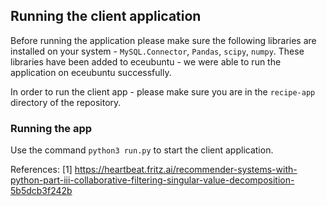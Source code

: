 ## Running the client application 

Before running the application please make sure the following libraries are installed on your system - `MySQL.Connector`, `Pandas`, `scipy`, `numpy`. These libraries have been added to eceubuntu - we were able to run the application on eceubuntu successfully.

In order to run the client app - please make sure you are in the `recipe-app` directory of the repository.

### Running the app
Use the command `python3 run.py` to start the client application.

References:
[1] https://heartbeat.fritz.ai/recommender-systems-with-python-part-iii-collaborative-filtering-singular-value-decomposition-5b5dcb3f242b

